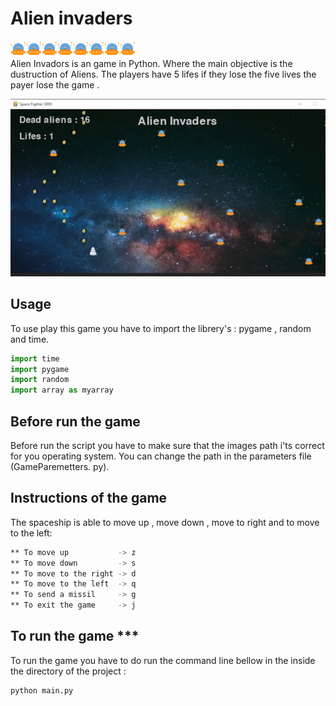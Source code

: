 # Alien invaders
![alt text](./img/alien.png)![alt text](./img/alien.png)![alt text](./img/alien.png)![alt text](./img/alien.png)![alt text](./img/alien.png)![alt text](./img/alien.png)![alt text](./img/alien.png)![alt text](./img/alien.png)<br>
Alien Invadors is an game in Python. Where the main objective is the dustruction of Aliens.
The players have 5 lifes if they lose the five lives the payer lose the game .

![alt text](./img/AliensAttackGIF.gif)

## Usage

To use play this game you have to import the librery's : pygame , random and time.

```python
import time
import pygame
import random
import array as myarray
```

## Before run the game

Before run the script you have to make sure that the images path i'ts correct for you operating system. You can change the path in the parameters file 
(GameParemetters. py). 

## Instructions of the game

The spaceship is able to move up , move down , move to right and to move to the left:

```bash
** To move up           -> z
** To move down         -> s
** To move to the right -> d
** To move to the left  -> q
** To send a missil     -> g
** To exit the game     -> j
``` 

## To run the game ***

To run the game you have to do run the command line bellow in the inside the directory of the project :
```bash
python main.py
```